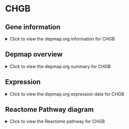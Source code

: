 <h1>CHGB</h1>

<h2>Gene information</h2>
<details>
  <summary>Click to view the depmap.org information for CHGB</summary>
  <p><a href="https://depmap.org/portal/gene/CHGB?tab=about" target="_BLANK">Open page in a new tab...</a></p>
  <iframe src="https://depmap.org/portal/gene/CHGB?tab=about" style="border:none;width:100%;height:800px"></iframe>
</details>

<h2>Depmap overview</h2>
<details>
  <summary>Click to view the depmap.org summary for CHGB</summary>
  <p><a href="https://depmap.org/portal/gene/CHGB?tab=overview" target="_BLANK">Open page in a new tab...</a></p>
  <iframe src="https://depmap.org/portal/gene/CHGB?tab=overview" style="border:none;width:100%;height:800px"></iframe>
</details>

<h2>Expression</h2>
<details>
  <summary>Click to view the depmap.org expression data for CHGB</summary>
  <p><a href="https://depmap.org/portal/gene/CHGB?tab=characterization" target="_BLANK">Open page in a new tab...</a></p>
  <iframe src="https://depmap.org/portal/gene/CHGB?tab=characterization" style="border:none;width:100%;height:800px"></iframe>
</details>



<h2>Reactome Pathway diagram</h2>
<details>
  <summary>Click to view the Reactome pathway for CHGB</summary>
  <p><a href="https://reactome.org/PathwayBrowser/#/R-HSA-8957275" target="_BLANK">Open page in a new tab...</a></p>
  <p>Post-translational protein phosphorylation</p>
<iframe src="https://reactome.org/PathwayBrowser/#/R-HSA-8957275" style="border:none;width:100%;height:800px"></iframe>
</details>



